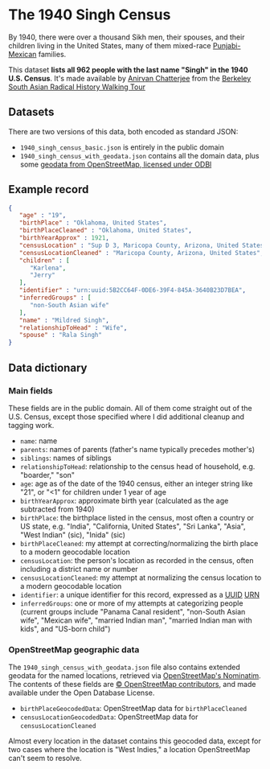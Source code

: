 # The 1940 Singh Census

By 1940, there were over a thousand Sikh men, their spouses, and their children living in the United States, many of them mixed-race [Punjabi-Mexican](https://en.wikipedia.org/wiki/Punjabi_Mexican_Americans) families.

This dataset **lists all 962 people with the last name "Singh" in the 1940 U.S. Census**. It's made available by [Anirvan Chatterjee](http://www.chatterjee.net/) from the [Berkeley South Asian Radical History Walking Tour](http://www.berkeleysouthasian.org/)

## Datasets

There are two versions of this data, both encoded as standard JSON:

* `1940_singh_census_basic.json` is entirely in the public domain
* `1940_singh_census_with_geodata.json` contains all the domain data, plus some [geodata from OpenStreetMap, licensed under ODBl](https://www.openstreetmap.org/copyright)

## Example record

```json
{
   "age" : "19",
   "birthPlace" : "Oklahoma, United States",
   "birthPlaceCleaned" : "Oklahoma, United States",
   "birthYearApprox" : 1921,
   "censusLocation" : "Sup D 3, Maricopa County, Arizona, United States",
   "censusLocationCleaned" : "Maricopa County, Arizona, United States",
   "children" : [
      "Karlena",
      "Jerry"
   ],
   "identifier" : "urn:uuid:5B2CC64F-0DE6-39F4-845A-3640B23D7BEA",
   "inferredGroups" : [
      "non-South Asian wife"
   ],
   "name" : "Mildred Singh",
   "relationshipToHead" : "Wife",
   "spouse" : "Rala Singh"
}
```

## Data dictionary

### Main fields

These fields are in the public domain. All of them come straight out of the U.S. Census, except those specified where I did additional cleanup and tagging work.

* `name`: name
* `parents`: names of parents (father's name typically precedes mother's)
* `siblings`: names of siblings
* `relationshipToHead`: relationship to the census head of household, e.g. "boarder," "son"
* `age`: age as of the date of the 1940 census, either an integer string like "21", or "<1" for children under 1 year of age
* `birthYearApprox`: approximate birth year (calculated as the age subtracted from 1940)
* `birthPlace`: the birthplace listed in the census, most often a country or US state, e.g. "India", "California, United States", "Sri Lanka", "Asia", "West Indian" (sic), "Inida" (sic)
* `birthPlaceCleaned`: my attempt at correcting/normalizing the birth place to a modern geocodable location
* `censusLocation`: the person's location as recorded in the census, often including a district name or number
* `censusLocationCleaned`: my attempt at normalizing the census location to a modern geocodable location
* `identifier`: a unique identifier for this record, expressed as a [UUID](https://en.wikipedia.org/wiki/Universally_unique_identifier) [URN](https://en.wikipedia.org/wiki/Uniform_Resource_Name)
* `inferredGroups`: one or more of my attempts at categorizing people (current groups include "Panama Canal resident", "non-South Asian wife", "Mexican wife", "married Indian man", "married Indian man with kids", and "US-born child")

### OpenStreetMap geographic data

The `1940_singh_census_with_geodata.json` file also contains extended geodata for the named locations, retrieved via [OpenStreetMap's Nominatim](https://nominatim.openstreetmap.org/). The contents of these fields are [© OpenStreetMap contributors](https://www.openstreetmap.org/copyright), and made available under the Open Database License.

* `birthPlaceGeocodedData`: OpenStreetMap data for `birthPlaceCleaned`
* `censusLocationGeocodedData`: OpenStreetMap data for `censusLocationCleaned`

Almost every location in the dataset contains this geocoded data, except for two cases where the location is "West Indies," a location OpenStreetMap can't seem to resolve.
